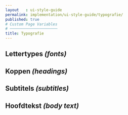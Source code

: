 ```yaml
---
layout   : ui-style-guide
permalink: implementation/ui-style-guide/typografie/
published: true
# Custom Page Variables
# ─────────────────────
title: Typografie
---
```


## Lettertypes *(fonts)*

## Koppen *(headings)*

## Subtitels *(subtitles)*

## Hoofdtekst *(body text)*